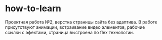 # how-to-learn
  Проектная работа №2, верстка страницы сайта без адаптива.
В работе присутствуют анимации, встраивание видео элементов, рабочие ссылки с эфектами, страница выстроена по flex технологии.